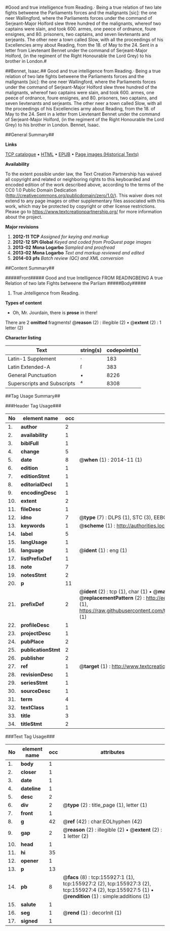 #Good and true intelligence from Reading.· Being a true relation of two late fights betweene the Parliaments forces and the mallgnants [sic]: the one neer Wallingford, where the Parliaments forces under the command of Serjeant-Major Holford slew three hundred of the malignants, whereof two captains were slain, and took 600. armes, one peece of ordnance, foure ensignes, and 80. prisoners, two captains, and seven lievtenants and serjeants. The other neer a town called Slow, with all the proceedings of his Excellencies army about Reading, from the 18. of May to the 24. Sent in a letter from Lievtenant Bennet under the command of Serjeant-Major Holford, (in the regiment of the Right Honourable the Lord Grey) to his brother in London.#

##Bennet, Isaac.##
Good and true intelligence from Reading.· Being a true relation of two late fights betweene the Parliaments forces and the mallgnants [sic]: the one neer Wallingford, where the Parliaments forces under the command of Serjeant-Major Holford slew three hundred of the malignants, whereof two captains were slain, and took 600. armes, one peece of ordnance, foure ensignes, and 80. prisoners, two captains, and seven lievtenants and serjeants. The other neer a town called Slow, with all the proceedings of his Excellencies army about Reading, from the 18. of May to the 24. Sent in a letter from Lievtenant Bennet under the command of Serjeant-Major Holford, (in the regiment of the Right Honourable the Lord Grey) to his brother in London.
Bennet, Isaac.

##General Summary##

**Links**

[TCP catalogue](http://www.ota.ox.ac.uk/tcp/)  • 
[HTML](http://tei.it.ox.ac.uk/tcp/Texts-HTML/free/A76/A76396.html)  • 
[EPUB](http://tei.it.ox.ac.uk/tcp/Texts-EPUB/free/A76/A76396.epub) • 
[Page images (Historical Texts)](https://historicaltexts.jisc.ac.uk/eebo-99859107e)

**Availability**

To the extent possible under law, the Text Creation Partnership has waived all copyright and related or neighboring rights to this keyboarded and encoded edition of the work described above, according to the terms of the CC0 1.0 Public Domain Dedication (http://creativecommons.org/publicdomain/zero/1.0/). This waiver does not extend to any page images or other supplementary files associated with this work, which may be protected by copyright or other license restrictions. Please go to https://www.textcreationpartnership.org/ for more information about the project.

**Major revisions**

1. __2012-11__ __TCP__ *Assigned for keying and markup*
1. __2012-12__ __SPi Global__ *Keyed and coded from ProQuest page images*
1. __2013-02__ __Mona Logarbo__ *Sampled and proofread*
1. __2013-02__ __Mona Logarbo__ *Text and markup reviewed and edited*
1. __2014-03__ __pfs__ *Batch review (QC) and XML conversion*

##Content Summary##

#####Front#####
Good and true Intelligence FROM READINGBEING A true Relation of two late Fights betweene the Parliam
#####Body#####

1. True Jntelligence from Reading.

**Types of content**

  * Oh, Mr. Jourdain, there is **prose** in there!

There are 2 **omitted** fragments! 
 @__reason__ (2) : illegible (2)  •  @__extent__ (2) : 1 letter (2)

**Character listing**


|Text|string(s)|codepoint(s)|
|---|---|---|
|Latin-1 Supplement|·|183|
|Latin Extended-A|ſ|383|
|General Punctuation|•|8226|
|Superscripts             and Subscripts|⁴|8308|

##Tag Usage Summary##

###Header Tag Usage###

|No|element name|occ|attributes|
|---|---|---|---|
|1.|__author__|2||
|2.|__availability__|1||
|3.|__biblFull__|1||
|4.|__change__|5||
|5.|__date__|8| @__when__ (1) : 2014-11 (1)|
|6.|__edition__|1||
|7.|__editionStmt__|1||
|8.|__editorialDecl__|1||
|9.|__encodingDesc__|1||
|10.|__extent__|2||
|11.|__fileDesc__|1||
|12.|__idno__|7| @__type__ (7) : DLPS (1), STC (3), EEBO-CITATION (1), PROQUEST (1), VID (1)|
|13.|__keywords__|1| @__scheme__ (1) : http://authorities.loc.gov/ (1)|
|14.|__label__|5||
|15.|__langUsage__|1||
|16.|__language__|1| @__ident__ (1) : eng (1)|
|17.|__listPrefixDef__|1||
|18.|__note__|7||
|19.|__notesStmt__|2||
|20.|__p__|11||
|21.|__prefixDef__|2| @__ident__ (2) : tcp (1), char (1)  •  @__matchPattern__ (2) : ([0-9\-]+):([0-9IVX]+) (1), (.+) (1)  •  @__replacementPattern__ (2) : http://eebo.chadwyck.com/downloadtiff?vid=$1&page=$2 (1), https://raw.githubusercontent.com/textcreationpartnership/Texts/master/tcpchars.xml#$1 (1)|
|22.|__profileDesc__|1||
|23.|__projectDesc__|1||
|24.|__pubPlace__|2||
|25.|__publicationStmt__|2||
|26.|__publisher__|2||
|27.|__ref__|1| @__target__ (1) : http://www.textcreationpartnership.org/docs/. (1)|
|28.|__revisionDesc__|1||
|29.|__seriesStmt__|1||
|30.|__sourceDesc__|1||
|31.|__term__|4||
|32.|__textClass__|1||
|33.|__title__|3||
|34.|__titleStmt__|2||


###Text Tag Usage###

|No|element name|occ|attributes|
|---|---|---|---|
|1.|__body__|1||
|2.|__closer__|1||
|3.|__date__|1||
|4.|__dateline__|1||
|5.|__desc__|2||
|6.|__div__|2| @__type__ (2) : title_page (1), letter (1)|
|7.|__front__|1||
|8.|__g__|42| @__ref__ (42) : char:EOLhyphen (42)|
|9.|__gap__|2| @__reason__ (2) : illegible (2)  •  @__extent__ (2) : 1 letter (2)|
|10.|__head__|1||
|11.|__hi__|35||
|12.|__opener__|1||
|13.|__p__|13||
|14.|__pb__|8| @__facs__ (8) : tcp:155927:1 (1), tcp:155927:2 (2), tcp:155927:3 (2), tcp:155927:4 (2), tcp:155927:5 (1)  •  @__rendition__ (1) : simple:additions (1)|
|15.|__salute__|1||
|16.|__seg__|1| @__rend__ (1) : decorInit (1)|
|17.|__signed__|1||
